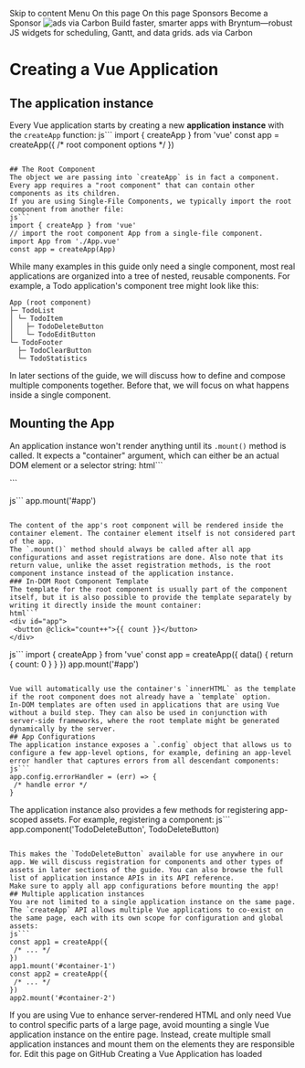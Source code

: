 Skip to content
Menu
On this page 
On this page
Sponsors
Become a Sponsor
![ads via Carbon](https://srv.carbonads.net/static/30242/eebc0738a2d638d80e2df2bdf1efa52cc79aba9c) Build faster, smarter apps with Bryntum—robust JS widgets for scheduling, Gantt, and data grids.  ads via Carbon
# Creating a Vue Application ​
## The application instance ​
Every Vue application starts by creating a new **application instance** with the `createApp` function:
js```
import { createApp } from 'vue'
const app = createApp({
 /* root component options */
})
```

## The Root Component ​
The object we are passing into `createApp` is in fact a component. Every app requires a "root component" that can contain other components as its children.
If you are using Single-File Components, we typically import the root component from another file:
js```
import { createApp } from 'vue'
// import the root component App from a single-file component.
import App from './App.vue'
const app = createApp(App)
```

While many examples in this guide only need a single component, most real applications are organized into a tree of nested, reusable components. For example, a Todo application's component tree might look like this:
```
App (root component)
├─ TodoList
│ └─ TodoItem
│   ├─ TodoDeleteButton
│   └─ TodoEditButton
└─ TodoFooter
  ├─ TodoClearButton
  └─ TodoStatistics
```

In later sections of the guide, we will discuss how to define and compose multiple components together. Before that, we will focus on what happens inside a single component.
## Mounting the App ​
An application instance won't render anything until its `.mount()` method is called. It expects a "container" argument, which can either be an actual DOM element or a selector string:
html```
<div id="app"></div>
```

js```
app.mount('#app')
```

The content of the app's root component will be rendered inside the container element. The container element itself is not considered part of the app.
The `.mount()` method should always be called after all app configurations and asset registrations are done. Also note that its return value, unlike the asset registration methods, is the root component instance instead of the application instance.
### In-DOM Root Component Template ​
The template for the root component is usually part of the component itself, but it is also possible to provide the template separately by writing it directly inside the mount container:
html```
<div id="app">
 <button @click="count++">{{ count }}</button>
</div>
```

js```
import { createApp } from 'vue'
const app = createApp({
 data() {
  return {
   count: 0
  }
 }
})
app.mount('#app')
```

Vue will automatically use the container's `innerHTML` as the template if the root component does not already have a `template` option.
In-DOM templates are often used in applications that are using Vue without a build step. They can also be used in conjunction with server-side frameworks, where the root template might be generated dynamically by the server.
## App Configurations ​
The application instance exposes a `.config` object that allows us to configure a few app-level options, for example, defining an app-level error handler that captures errors from all descendant components:
js```
app.config.errorHandler = (err) => {
 /* handle error */
}
```

The application instance also provides a few methods for registering app-scoped assets. For example, registering a component:
js```
app.component('TodoDeleteButton', TodoDeleteButton)
```

This makes the `TodoDeleteButton` available for use anywhere in our app. We will discuss registration for components and other types of assets in later sections of the guide. You can also browse the full list of application instance APIs in its API reference.
Make sure to apply all app configurations before mounting the app!
## Multiple application instances ​
You are not limited to a single application instance on the same page. The `createApp` API allows multiple Vue applications to co-exist on the same page, each with its own scope for configuration and global assets:
js```
const app1 = createApp({
 /* ... */
})
app1.mount('#container-1')
const app2 = createApp({
 /* ... */
})
app2.mount('#container-2')
```

If you are using Vue to enhance server-rendered HTML and only need Vue to control specific parts of a large page, avoid mounting a single Vue application instance on the entire page. Instead, create multiple small application instances and mount them on the elements they are responsible for.
Edit this page on GitHub
Creating a Vue Application has loaded
